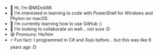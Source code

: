 - 👋 Hi, I’m @MiDo086
- 👀 I’m interested in learning to code with PowerShell for Windows and Phyton on macOS.
- 🌱 I’m currently learning how to use GitHub ;)
- 💞️ I’m looking to collaborate on well... not sure :D
- 😄 Pronouns: He/him
- ⚡ Fun fact: I programmed in C# and Xojo before... but this was like 6 years ago :D

<!---
MiDo086/MiDo086 is a ✨ special ✨ repository because its `README.md` (this file) appears on your GitHub profile.
You can click the Preview link to take a look at your changes.
--->
